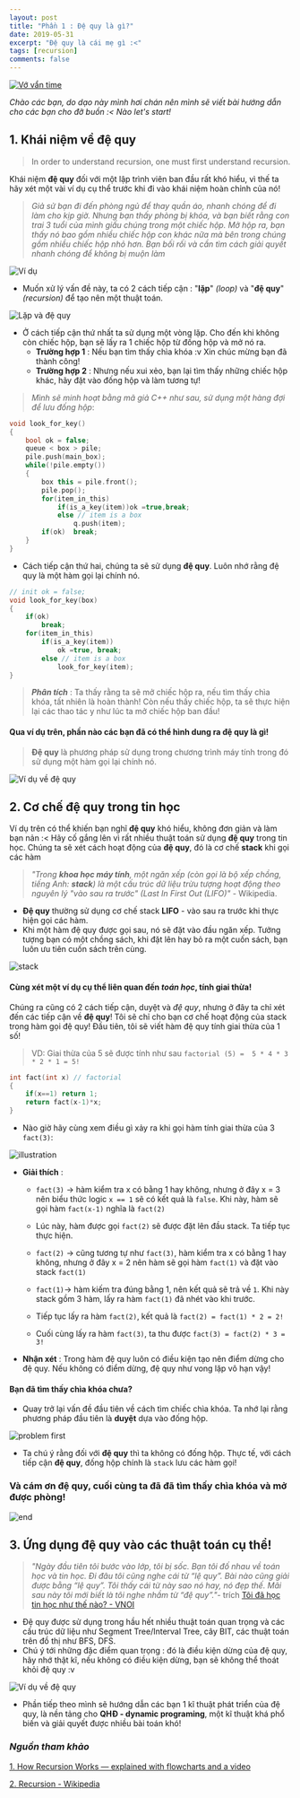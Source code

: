 ```yaml
---
layout: post
title: "Phần 1 : Đệ quy là gì?"
date: 2019-05-31
excerpt: "Đệ quy là cái mẹ gì :<"
tags: [recursion]
comments: false
---
```

<a href="https://www.facebook.com/ptl8210/posts/2234000946833871" target="_blank"><img src="https://scontent.fhph1-2.fna.fbcdn.net/v/t1.0-9/61622081_2393975730836391_4739488860583493632_n.jpg?_nc_cat=103&_nc_oc=AQm6Lcf9EqU_otXzUHz5qmiWwYD3Vc7RszWrOfnXnIAF1vnDPFXT96J1LePTwfipecbrPsdY1ZxTUhqhTB083sNO&_nc_ht=scontent.fhph1-2.fna&oh=c0a48d65a9df0022b9dc4e232a91092c&oe=5D52A7EF" alt="Vớ vẩn time" /></a>


*Chào các bạn, do dạo này mình hơi chán nên mình sẽ viết bài hướng dẫn cho các bạn cho đỡ buồn :< Nào let's start!*


## 1. Khái niệm về đệ quy
> In order to understand recursion, one must first understand recursion.

Khái niệm **đệ quy** đối với một lập trình viên ban đầu rất khó hiểu, vì thế ta hãy xét một vài ví dụ cụ thể trước khi đi vào khái niệm hoàn chỉnh của nó!

> *Giả sử bạn đi đến phòng ngủ để thay quần áo, nhanh chóng để đi làm cho kịp giờ. Nhưng bạn thấy phòng bị khóa, và bạn biết rằng con trai 3 tuổi của mình giấu chúng trong một chiếc hộp. Mở hộp ra, bạn thấy nó bao gồm nhiều chiếc hộp con khác nữa mà bên trong chúng gồm nhiều chiếc hộp nhỏ hơn. Bạn bối rối và cần tìm cách giải quyết nhanh chóng để không bị muộn làm*

![Ví dụ](https://cdn-images-1.medium.com/max/800/1*FVSUmSQEEsagXaKa_ajtvA.png)

- Muốn xử lý vấn đề này, ta có 2 cách tiếp cận : "**lặp**" *(loop)* và "**đệ quy**" *(recursion)*  để tạo nên một thuật toán.

![Lặp và đệ quy](https://cdn-images-1.medium.com/max/800/1*QrQ5uFKIhK3jQSFYeRBIRg.png)

- Ở cách tiếp cận thứ nhất ta sử dụng một vòng lặp. Cho đến khi không còn chiếc hộp, bạn sẽ lấy ra 1 chiếc hộp từ đống hộp và mở nó ra. 
  - **Trường hợp 1** : Nếu bạn tìm thấy chìa khóa :v Xin chúc mừng bạn đã thành công!
  - **Trường hợp 2** : Nhưng nếu xui xẻo, bạn lại tìm thấy những chiếc hộp khác, hãy đặt vào đống hộp và làm tương tự!

> *Mình sẽ minh hoạt bằng mã giả C++ như sau, sử dụng một hàng đợi để lưu đống hộp*:

``` cpp
void look_for_key()
{
    bool ok = false;
    queue < box > pile;
    pile.push(main_box);
    while(!pile.empty())
    {
        box this = pile.front();
        pile.pop();
        for(item_in_this)
            if(is_a_key(item))ok =true,break;
            else // item is a box
                q.push(item);
        if(ok)  break;
    }
}
```
- Cách tiếp cận thứ hai, chúng ta sẽ sử dụng **đệ quy**. Luôn nhớ rằng đệ quy là một hàm gọi lại chính nó.

``` cpp
// init ok = false;
void look_for_key(box)
{
    if(ok)
        break;
    for(item_in_this)
        if(is_a_key(item))
            ok =true, break;
        else // item is a box
            look_for_key(item);
}
```
> ***Phân tích*** : Ta thấy rằng ta sẽ mở chiếc hộp ra, nếu tìm thấy chìa khóa, tất nhiên là hoàn thành! Còn nếu thấy chiếc hộp, ta sẽ thực hiện lại các thao tác y như lúc ta mở chiếc hộp ban đầu!

#### Qua ví dụ trên, phần nào các bạn đã có thể hình dung ra đệ quy là gì!

> **Đệ quy** là phương pháp sử dụng trong chương trình máy tính trong đó sử dụng một hàm gọi lại chính nó.

![Ví dụ về đệ quy](https://media.giphy.com/media/39t0oKaT84gHgM2E63/giphy.gif)

## 2. Cơ chế đệ quy trong tin học

Ví dụ trên có thể khiến bạn nghĩ **đệ quy** khó hiểu, không đơn giản và làm bạn nản :< Hãy cố gắng lên vì rất nhiều thuật toán sử dụng **đệ quy** trong tin học. Chúng ta sẽ xét cách hoạt động của **đệ quy**, đó là cơ chế **stack** khi gọi các hàm

>*"Trong **khoa học máy tính**, một ngăn xếp (còn gọi là bộ xếp chồng, tiếng Anh: **stack**) là một cấu trúc dữ liệu trừu tượng hoạt động theo nguyên lý "vào sau ra trước" (Last In First Out (LIFO)"* - Wikipedia.

- **Đệ quy** thường sử dụng cơ chế stack **LIFO** - vào sau ra trước khi thực hiện gọi các hàm.
- Khi một hàm đệ quy được gọi sau, nó sẽ đặt vào đầu ngăn xếp. Tưởng tượng bạn có một chồng sách, khi đặt lên hay bỏ ra một cuốn sách, bạn luôn ưu tiên cuốn sách trên cùng.

![stack](https://visualgo.net/img/stack_illustration.png)

#### Cùng xét một ví dụ cụ thể liên quan đến *toán học*, tính giai thừa! 

Chúng ra cũng có 2 cách tiếp cận, duyệt và *đệ quy*, nhưng ở đây ta chỉ xét đến các tiếp cận về **đệ quy**! Tôi sẽ chỉ cho bạn cơ chế hoạt động của stack trong hàm gọi đệ quy! Đầu tiên, tôi sẽ viết hàm đệ quy tính giai thừa của 1 số! 

> VD: Giai thừa của 5 sẽ được tính như sau `factorial (5) =  5 * 4 * 3 * 2 * 1 = 5!`

``` cpp
int fact(int x) // factorial
{
    if(x==1) return 1;
    return fact(x-1)*x;
}
```
- Nào giờ hãy cùng xem điều gì xảy ra khi gọi hàm tính giai thừa của 3 `fact(3)`:

![illustration](https://cdn-images-1.medium.com/max/800/1*YRkMsMPRFAt8Y9BiC0QVDg.png)

 - **Giải thích** : 
 
    - `fact(3)` -> hàm kiểm tra  x có bằng 1 hay không, nhưng ở đây x = 3 nên biểu thức logic `x == 1` sẽ có kết quả là `false`. Khi này, hàm sẽ gọi hàm `fact(x-1)` nghĩa là `fact(2)`
    - Lúc này, hàm được gọi `fact(2)` sẽ được đặt lên đầu stack. Ta tiếp tục thực hiện.

    - `fact(2)` -> cũng tương tự như `fact(3)`, hàm kiểm tra  x có bằng 1 hay không, nhưng ở đây x = 2 nên hàm sẽ gọi hàm `fact(1)` và đặt vào stack `fact(1)`

    - `fact(1)`-> hàm kiếm tra đúng bằng 1, nên kết quả sẽ trả về `1`. Khi này stack gồm 3 hàm, lấy ra hàm `fact(1)` đã nhét vào khi trước.

    - Tiếp tục lấy ra hàm `fact(2)`, kết quả là `fact(2) = fact(1) * 2 = 2!`

    - Cuối cùng lấy ra hàm `fact(3)`, ta thu được `fact(3) = fact(2) * 3 = 3!`

- **Nhận xét** :
Trong hàm đệ quy luôn có điều kiện tạo nên điểm dừng cho đệ quy. Nếu không có điểm dừng, đệ quy như vong lặp vô hạn vậy!

#### Bạn đã tìm thấy chìa khóa chưa?
- Quay trở lại vấn đề đầu tiên về cách tìm chiếc chìa khóa. Ta nhớ lại rằng phương pháp đầu tiên là **duyệt** dựa vào đống hộp. 

![problem first](https://cdn-images-1.medium.com/max/800/1*qFezr1s9YpK6-GsMJqwhOA.png)

- Ta chú ý rằng đối với **đệ quy** thì ta không có đống hộp. Thực tế, với cách tiếp cận **đệ quy**, đống hộp chính là `stack` lưu các hàm gọi!
### **Và cám ơn đệ quy, cuối cùng ta đã đã tìm thấy chìa khóa và mở được phòng!**

![end](https://cdn-images-1.medium.com/max/800/1*8Y0_goJ5oKvt1tzSX4d8Tw.png)

## 3. Ứng dụng đệ quy vào các thuật toán cụ thể!
>*"Ngày đầu tiên tôi bước vào lớp, tôi bị sốc. Bạn tôi đố nhau về toán học và tin học. Đi đâu tôi cũng nghe cái từ “lệ quy”. Bài nào cũng giải được bằng “lệ quy”. Tôi thấy cái từ này sao nó hay, nó đẹp thế. Mãi sau này tôi mới biết là tôi nghe nhầm từ “đệ quy”."*- trích 
> [Tôi đã học tin học như thế nào? - VNOI](http://vnoi.info/wiki/algo/basic/hoc-tin-the-nao-1)

- Đệ quy được sử dụng trong hầu hết nhiều thuật toán quan trọng và các cấu trúc dữ liệu như Segment Tree/Interval Tree, cây BIT, các thuật toán trên đồ thị như BFS, DFS.
- Chú ý tới những đặc điểm quan trọng : đó là điều kiện dừng của đệ quy, hãy nhớ thật kĩ, nếu không có điều kiện dừng, bạn sẽ không thể thoát khỏi đệ quy :v

![Ví dụ về đệ quy](https://scontent.fhph1-1.fna.fbcdn.net/v/t1.0-9/33788776_2043965972590796_7349119704121737216_n.jpg?_nc_cat=102&_nc_oc=AQmyRMZGnYKycVG-ker0hWNEPLj7rSA_L5IopOLN1FUTwhRz8PlwYvcsVtDFvStP8BNrMeWgd86DO_o3wHHfZjyA&_nc_ht=scontent.fhph1-1.fna&oh=dc1c28378e6d92da40e22c4c06f9a312&oe=5D5A1634)

- Phần tiếp theo mình sẽ hướng dẫn các bạn 1 kĩ thuật phát triển của đệ quy, là nền tảng cho **QHĐ - dynamic programing**, một kĩ thuật khá phổ biến và giải quyết được nhiều bài toán khó!

### *Nguồn tham khảo*
[1. How Recursion Works — explained with flowcharts and a video](https://www.freecodecamp.org/news/how-recursion-works-explained-with-flowcharts-and-a-video-de61f40cb7f9/?fbclid=IwAR0BuND5qACD4EGKJJ2VUvgHSIR8ciO8bAF1Qql8LsphTltUGIDjXIAxkBk)

[2. Recursion - Wikipedia](https://en.wikipedia.org/wiki/Recursion)

